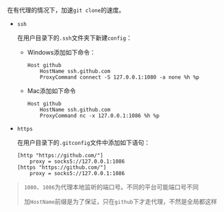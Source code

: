 在有代理的情况下，加速`git clone`的速度。

- `ssh`

  在用户目录下的`.ssh`文件夹下新建`config`：

  - Windows添加如下命令：

    ```ssh
    Host github
        HostName ssh.github.com
        ProxyCommand connect -S 127.0.0.1:1080 -a none %h %p
    ```
  - Mac添加如下命令

    ```config
    Host github
        HostName ssh.github.com
        ProxyCommand nc -x 127.0.0.1:1086 %h %p
    ```
- `https`

  在用户目录下的`.gitconfig`文件中添加如下语句：

  ```properties
  [http "https://github.com/"]
      proxy = socks5://127.0.0.1:1086
  [https "https://github.com/"]
      proxy = socks5://127.0.0.1:1086
  ```

> `1080`、`1086`为代理本地监听的端口号。不同的平台可能端口号不同
>
> 加`HostName`前缀是为了保证，只在`github`下才走代理，不然是全局都这样

